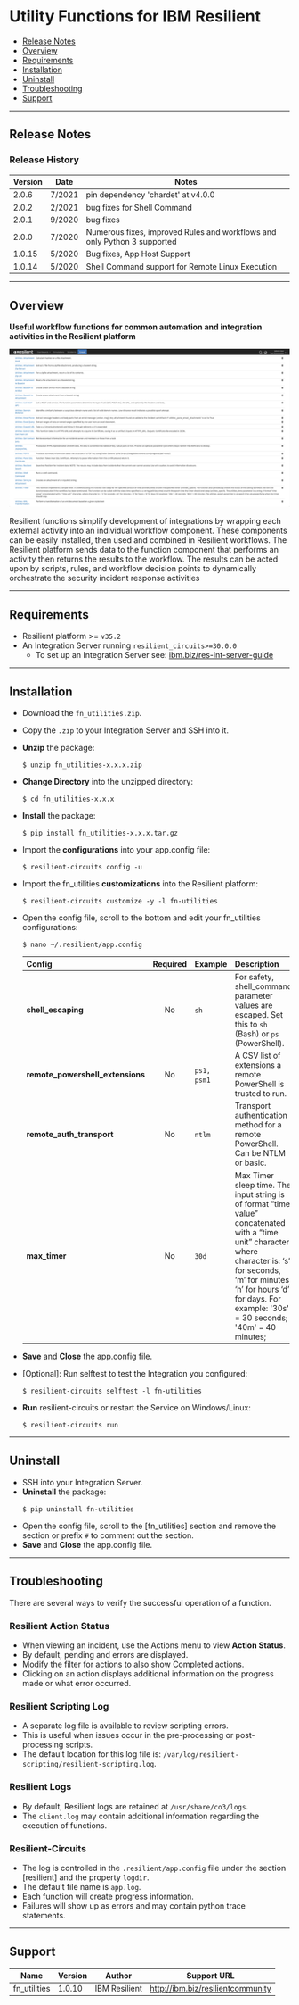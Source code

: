 <!--
  This Install README.md is generated by running:
  "resilient-circuits docgen -p fn_utilities --only-install-guide"

  It is best edited using a Text Editor with a Markdown Previewer. VS Code
  is a good example. Checkout https://guides.github.com/features/mastering-markdown/
  for tips on writing with Markdown

  If you make manual edits and run docgen again, a .bak file will be created

  Store any screenshots in the "doc/screenshots" directory and reference them like:
  ![screenshot: screenshot_1](./doc/screenshots/screenshot_1.png)
-->

# Utility Functions for IBM Resilient

- [Release Notes](#release-notes)
- [Overview](#overview)
- [Requirements](#requirements)
- [Installation](#installation)
- [Uninstall](#uninstall)
- [Troubleshooting](#troubleshooting)
- [Support](#support)

---

## Release Notes
<!--
  Specify all changes in this release. Do not remove the release 
  notes of a previous release
-->
### Release History

| Version | Date | Notes |
| ------- | ---- | ----- |
| 2.0.6   | 7/2021 | pin dependency 'chardet' at v4.0.0 |
| 2.0.2   | 2/2021 | bug fixes for Shell Command |
| 2.0.1   | 9/2020 | bug fixes|
| 2.0.0   | 7/2020 | Numerous fixes, improved Rules and workflows and only Python 3 supported |
| 1.0.15 | 5/2020 | Bug fixes, App Host Support |
| 1.0.14  | 5/2020 | Shell Command support for Remote Linux Execution |

---

## Overview
<!--
  Provide a high-level description of the function itself and its remote software or application.
  The text below is parsed from the "description" and "long_description" attributes in the setup.py file
-->
**Useful workflow functions for common automation and integration activities in the Resilient platform**

 ![screenshot: main](./doc/screenshots/main.png)

Resilient functions simplify development of integrations by wrapping each external activity into an individual workflow component. These components can be easily installed, then used and combined in Resilient workflows. The Resilient platform sends data to the function component that performs an activity then returns the results to the workflow. The results can be acted upon by scripts, rules, and workflow decision points to dynamically orchestrate the security incident response activities

---

## Requirements
<!--
  List any Requirements 
-->
* Resilient platform >= `v35.2`
* An Integration Server running `resilient_circuits>=30.0.0`
  * To set up an Integration Server see: [ibm.biz/res-int-server-guide](https://ibm.biz/res-int-server-guide)

---

## Installation
* Download the `fn_utilities.zip`.
* Copy the `.zip` to your Integration Server and SSH into it.
* **Unzip** the package:
  ```
  $ unzip fn_utilities-x.x.x.zip
  ```
* **Change Directory** into the unzipped directory:
  ```
  $ cd fn_utilities-x.x.x
  ```
* **Install** the package:
  ```
  $ pip install fn_utilities-x.x.x.tar.gz
  ```
* Import the **configurations** into your app.config file:
  ```
  $ resilient-circuits config -u
  ```
* Import the fn_utilities **customizations** into the Resilient platform:
  ```
  $ resilient-circuits customize -y -l fn-utilities
  ```
* Open the config file, scroll to the bottom and edit your fn_utilities configurations:
  ```
  $ nano ~/.resilient/app.config
  ```
  | Config | Required | Example | Description |
  | ------ | :------: | ------- | ----------- |
  | **shell_escaping** | No | `sh` | For safety, shell_command parameter values are escaped. Set this to `sh` (Bash) or `ps` (PowerShell). |
  | **remote_powershell_extensions** | No | `ps1, psm1` | A CSV list of extensions a remote PowerShell is trusted to run. |
  | **remote_auth_transport** | No | `ntlm` | Transport authentication method for a remote PowerShell. Can be NTLM or basic. |
  | **max_timer** | No | `30d` | Max Timer sleep time. The input string is of format “time value” concatenated with a “time unit” character, where character is: ‘s’ for seconds, ‘m’ for minutes, ‘h’ for hours ‘d’ for days.  For example: '30s' = 30 seconds; '40m' = 40 minutes; |

* **Save** and **Close** the app.config file.
* [Optional]: Run selftest to test the Integration you configured:
  ```
  $ resilient-circuits selftest -l fn-utilities
  ```
* **Run** resilient-circuits or restart the Service on Windows/Linux:
  ```
  $ resilient-circuits run
  ```

---

## Uninstall
* SSH into your Integration Server.
* **Uninstall** the package:
  ```
  $ pip uninstall fn-utilities
  ```
* Open the config file, scroll to the [fn_utilities] section and remove the section or prefix `#` to comment out the section.
* **Save** and **Close** the app.config file.

---

## Troubleshooting
There are several ways to verify the successful operation of a function.

### Resilient Action Status
* When viewing an incident, use the Actions menu to view **Action Status**.
* By default, pending and errors are displayed.
* Modify the filter for actions to also show Completed actions.
* Clicking on an action displays additional information on the progress made or what error occurred.

### Resilient Scripting Log
* A separate log file is available to review scripting errors.
* This is useful when issues occur in the pre-processing or post-processing scripts.
* The default location for this log file is: `/var/log/resilient-scripting/resilient-scripting.log`.

### Resilient Logs
* By default, Resilient logs are retained at `/usr/share/co3/logs`.
* The `client.log` may contain additional information regarding the execution of functions.

### Resilient-Circuits
* The log is controlled in the `.resilient/app.config` file under the section [resilient] and the property `logdir`.
* The default file name is `app.log`.
* Each function will create progress information.
* Failures will show up as errors and may contain python trace statements.

---

<!--
  If necessary, use this section to describe how to configure your security application to work with the integration.
  Delete this section if the user does not need to perform any configuration procedures on your product.

## Configure <Product_Name>

* Step One
* Step Two
* Step Three

---
-->

## Support
| Name | Version | Author | Support URL |
| ---- | ------- | ------ | ----------- |
| fn_utilities | 1.0.10 | IBM Resilient | http://ibm.biz/resilientcommunity |